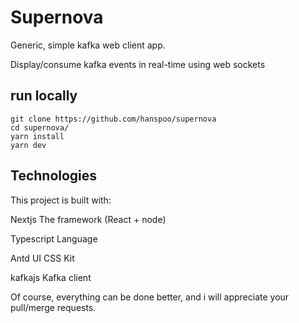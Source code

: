 # Supernova

Generic, simple kafka web client app.

Display/consume kafka events in real-time using web sockets

## run locally

```
git clone https://github.com/hanspoo/supernova
cd supernova/
yarn install
yarn dev
```

## Technologies

This project is built with:

Nextjs
The framework (React + node)

Typescript
Language

Antd
UI CSS Kit

kafkajs
Kafka client

Of course, everything can be done better, and i will appreciate your pull/merge requests.
